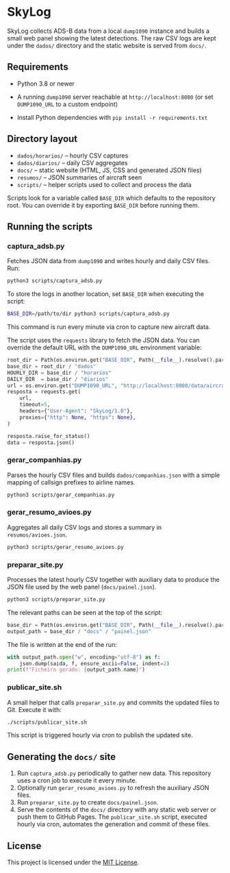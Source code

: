 # SkyLog

SkyLog collects ADS-B data from a local `dump1090` instance and builds a small
web panel showing the latest detections. The raw CSV logs are kept under the
`dados/` directory and the static website is served from `docs/`.

## Requirements

- Python 3.8 or newer
- A running `dump1090` server reachable at `http://localhost:8080` (or set
  `DUMP1090_URL` to a custom endpoint)

- Install Python dependencies with `pip install -r requirements.txt`

## Directory layout

- `dados/horarios/` – hourly CSV captures
- `dados/diarios/` – daily CSV aggregates
- `docs/` – static website (HTML, JS, CSS and generated JSON files)
- `resumos/` – JSON summaries of aircraft seen
- `scripts/` – helper scripts used to collect and process the data

Scripts look for a variable called `BASE_DIR` which defaults to the repository root. You can override it by exporting `BASE_DIR` before running them.

## Running the scripts

### captura_adsb.py
Fetches JSON data from `dump1090` and writes hourly and daily CSV files.
Run:

```bash
python3 scripts/captura_adsb.py
```
To store the logs in another location, set `BASE_DIR` when executing the script:

```bash
BASE_DIR=/path/to/dir python3 scripts/captura_adsb.py
```
This command is run every minute via cron to capture new aircraft data.

The script uses the `requests` library to fetch the JSON data. You can override
the default URL with the `DUMP1090_URL` environment variable:

```python
root_dir = Path(os.environ.get("BASE_DIR", Path(__file__).resolve().parent.parent))
base_dir = root_dir / "dados"
HOURLY_DIR = base_dir / "horarios"
DAILY_DIR  = base_dir / "diarios"
url = os.environ.get("DUMP1090_URL", "http://localhost:8080/data/aircraft.json")
resposta = requests.get(
    url,
    timeout=5,
    headers={"User-Agent": "SkyLog/1.0"},
    proxies={"http": None, "https": None},
)

resposta.raise_for_status()
data = resposta.json()
```

### gerar_companhias.py
Parses the hourly CSV files and builds `dados/companhias.json` with a simple
mapping of callsign prefixes to airline names.

```bash
python3 scripts/gerar_companhias.py

```

### gerar_resumo_avioes.py
Aggregates all daily CSV logs and stores a summary in
`resumos/avioes.json`.

```bash
python3 scripts/gerar_resumo_avioes.py
```

### preparar_site.py
Processes the latest hourly CSV together with auxiliary data to produce the
JSON file used by the web panel (`docs/painel.json`).

```bash
python3 scripts/preparar_site.py
```

The relevant paths can be seen at the top of the script:
```python
base_dir = Path(os.environ.get("BASE_DIR", Path(__file__).resolve().parent.parent))
output_path = base_dir / "docs" / "painel.json"
```

The file is written at the end of the run:

```python
with output_path.open("w", encoding="utf-8") as f:
    json.dump(saida, f, ensure_ascii=False, indent=2)
print(f"Ficheiro gerado: {output_path.name}")
```

### publicar_site.sh
A small helper that calls `preparar_site.py` and commits the updated files to
Git. Execute it with:

```bash
./scripts/publicar_site.sh
```
This script is triggered hourly via cron to publish the updated site.




## Generating the `docs/` site

1. Run `captura_adsb.py` periodically to gather new data. This repository uses
   a cron job to execute it every minute.
2. Optionally run `gerar_resumo_avioes.py` to refresh the auxiliary JSON files.
3. Run `preparar_site.py` to create `docs/painel.json`.
4. Serve the contents of the `docs/` directory with any static web server or
   push them to GitHub Pages. The `publicar_site.sh` script, executed hourly via
   cron, automates the generation and commit of these files.

## License

This project is licensed under the [MIT License](LICENSE).

